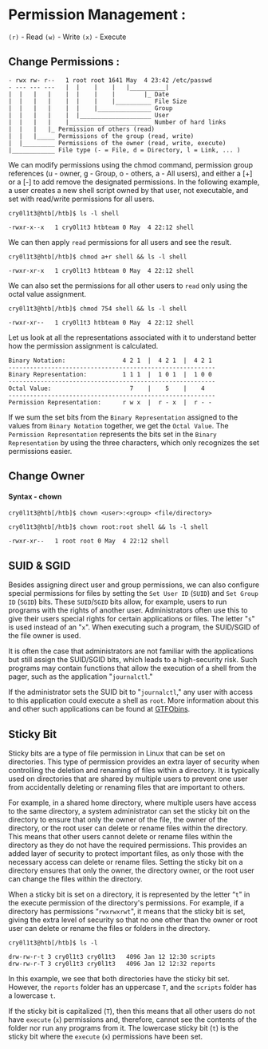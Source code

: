 # Permission Management :

`(r)` - Read
`(w)` - Write
`(x)` - Execute

## Change Permissions :

```shell
- rwx rw- r--   1 root root 1641 May  4 23:42 /etc/passwd
- --- --- ---   |  |    |    |   |__________|
|  |   |   |    |  |    |    |        |_ Date
|  |   |   |    |  |    |    |__________ File Size
|  |   |   |    |  |    |_______________ Group
|  |   |   |    |  |____________________ User
|  |   |   |    |_______________________ Number of hard links
|  |   |   |_ Permission of others (read)
|  |   |_____ Permissions of the group (read, write)
|  |_________ Permissions of the owner (read, write, execute)
|____________ File type (- = File, d = Directory, l = Link, ... )
```

We can modify permissions using the chmod command, permission group references (u - owner, g - Group, o - others, a - All users), and either a [+] or a [-] to add remove the designated permissions. In the following example, a user creates a new shell script owned by that user, not executable, and set with read/write permissions for all users.

```shell
cry0l1t3@htb[/htb]$ ls -l shell

-rwxr-x--x   1 cry0l1t3 htbteam 0 May  4 22:12 shell
```

We can then apply `read` permissions for all users and see the result.

```shell
cry0l1t3@htb[/htb]$ chmod a+r shell && ls -l shell

-rwxr-xr-x   1 cry0l1t3 htbteam 0 May  4 22:12 shell
```

We can also set the permissions for all other users to `read` only using the octal value assignment.

```shell
cry0l1t3@htb[/htb]$ chmod 754 shell && ls -l shell

-rwxr-xr--   1 cry0l1t3 htbteam 0 May  4 22:12 shell
```

Let us look at all the representations associated with it to understand better how the permission assignment is calculated.

```shell
Binary Notation:                4 2 1  |  4 2 1  |  4 2 1
----------------------------------------------------------
Binary Representation:          1 1 1  |  1 0 1  |  1 0 0
----------------------------------------------------------
Octal Value:                      7    |    5    |    4
----------------------------------------------------------
Permission Representation:      r w x  |  r - x  |  r - -
```

If we sum the set bits from the `Binary Representation` assigned to the values from `Binary Notation` together, we get the `Octal Value`. The `Permission Representation` represents the bits set in the `Binary Representation` by using the three characters, which only recognizes the set permissions easier.

## Change Owner

#### Syntax - chown

```shell
cry0l1t3@htb[/htb]$ chown <user>:<group> <file/directory>
```

```shell
cry0l1t3@htb[/htb]$ chown root:root shell && ls -l shell

-rwxr-xr--   1 root root 0 May  4 22:12 shell
```

## SUID & SGID

Besides assigning direct user and group permissions, we can also configure special permissions for files by setting the `Set User ID` (`SUID`) and `Set Group ID` (`SGID`) bits. These `SUID`/`SGID` bits allow, for example, users to run programs with the rights of  another user. Administrators often use this to give their users special  rights for certain applications or files. The letter "`s`" is used instead of an "`x`". When executing such a program, the SUID/SGID of the file owner is used.

It is often the case that administrators are not familiar with the  applications but still assign the SUID/SGID bits, which leads to a  high-security risk. Such programs may contain functions that allow the  execution of a shell from the pager, such as the application "`journalctl`."

If the administrator sets the SUID bit to "`journalctl`," any user with access to this application could execute a shell as `root`. More information about this and other such applications can be found at [GTFObins](https://gtfobins.github.io/gtfobins/journalctl/).

## Sticky Bit

Sticky bits are a type of file permission in Linux that can be set on directories. This type of permission provides an extra layer of  security when controlling the deletion and renaming of files within a  directory. It is typically used on directories that are shared by  multiple users to prevent one user from accidentally deleting or  renaming files that are important to others.

For example, in a shared home directory, where multiple users have  access to the same directory, a system administrator can set the sticky  bit on the directory to ensure that only the owner of the file, the  owner of the directory, or the root user can delete or rename files  within the directory. This means that other users cannot delete or  rename files within the directory as they do not have the required  permissions. This provides an added layer of security to protect  important files, as only those with the necessary access can delete or  rename files. Setting the sticky bit on a directory ensures that only  the owner, the directory owner, or the root user can change the files  within the directory.

When a sticky bit is set on a directory, it is represented by the letter “`t`" in the execute permission of the directory's permissions. For example, if a directory has permissions “`rwxrwxrwt`", it means that the sticky bit is set, giving the extra level of security so that no one other than the owner or root user can delete or rename  the files or folders in the directory.

```shell
cry0l1t3@htb[/htb]$ ls -l

drw-rw-r-t 3 cry0l1t3 cry0l1t3   4096 Jan 12 12:30 scripts
drw-rw-r-T 3 cry0l1t3 cry0l1t3   4096 Jan 12 12:32 reports
```

In this example, we see that both directories have the sticky bit set. However, the `reports` folder has an uppercase `T`, and the `scripts` folder has a lowercase `t`.

If the sticky bit is capitalized (`T`), then this means that all other users do not have `execute` (`x`) permissions and, therefore, cannot see the contents of the folder nor run any programs from it. The lowercase sticky bit (`t`) is the sticky bit where the `execute` (`x`) permissions have been set.